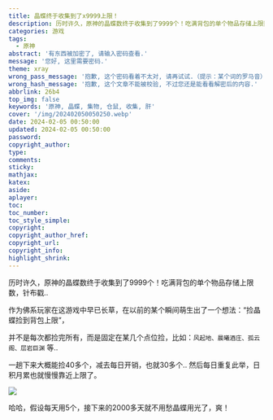 ```yaml
---
title: 晶蝶终于收集到了x9999上限！
description: 历时许久，原神的晶蝶数终于收集到了9999个！吃满背包的单个物品存储上限数，针布戳..
categories: 游戏
tags:
  - 原神
abstract: '有东西被加密了, 请输入密码查看.'
message: '您好, 这里需要密码.'
theme: xray
wrong_pass_message: '抱歉, 这个密码看着不太对, 请再试试.（提示：某个词的罗马音）'
wrong_hash_message: '抱歉, 这个文章不能被校验, 不过您还是能看看解密后的内容.'
abbrlink: 26b4
top_img: false
keywords: '原神, 晶蝶, 集物, 仓鼠, 收集, 肝'
cover: '/img/202402050050250.webp'
date: 2024-02-05 00:50:00
updated: 2024-02-05 00:50:00
password:
copyright_author:
type:
comments:
sticky:
mathjax:
katex:
aside:
aplayer:
toc:
toc_number:
toc_style_simple:
copyright:
copyright_author_href:
copyright_url:
copyright_info:
highlight_shrink:
---
```


历时许久，原神的晶蝶数终于收集到了9999个！吃满背包的单个物品存储上限数，针布戳..

作为佛系玩家在这游戏中早已长草，在以前的某个瞬间萌生出了一个想法：“捡晶蝶捡到背包上限”，

并不是每次都捡完所有，而是固定在某几个点位捡，比如：`风起地、晨曦酒庄、孤云阁、层岩巨渊` 等..

 一趟下来大概能捡40多个，减去每日开销，也就30多个.. 然后每日重复此举，日积月累也就慢慢靠近上限了。

![](/img/202402050050250.webp)

哈哈，假设每天用5个，接下来的2000多天就不用愁晶蝶用光了，爽！
